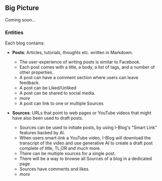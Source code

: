 ## Big Picture

Coming soon...

### Entities

Each blog contains:

- **Posts**: Articles, tutorials, thoughts etc. written in Markdown. 
    - The user-experience of writing posts is similar to Facebook.
    - Each post comes with a title, a body, a list of tags, and a number of other properties.
    - A post can have a comment section where users can leave feedback.
    - A post can be Liked/Unliked
    - A post can be shared to social media.
    - *more*
    - A post can link to one or multiple Sources    
    
- **Sources**: URLs that point to web pages or YouTube videos that might have also been used to draft posts.
    - Sources can be used to initiate posts, by using I-Blog's "Smart Link" features backed by AI.
    - When users smart-link a YouTube video, I-Blog will download the transcript of the video and use generative AI to create a draft post complete of title, TL;DR and much more.
    - There can be multiple sources for a single post.
    - There will be a way to browse all Sources of a blog in a dedicated page.
    - Sources have comments and likes.
    - *more*